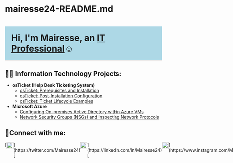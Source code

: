# mairesse24-README.md

<h1 style="font-weight: bold; background-color: #ADD8E6; padding: 20px; border-bottom: 1px solid #ccc;">Hi, I'm Mairesse, an <a href="https://linkedin.com/in/Josh">IT Professional</a>☺</h1>

<h2 style="font-weight: bold;">👨‍💻 Information Technology Projects:</h2>

<ul>
  <li>
    <b>osTicket (Help Desk Ticketing System)</b>
    <ul>
      <li><a href="https://github.com/joshmadakorcc/osticket-prereqs">osTicket: Prerequisites and Installation</a></li>
      <li><a href="https://github.com/joshmadakorcc/post-install-config">osTicket: Post-Installation Configuration</a></li>
      <li><a href="https://github.com/joshmadakorcc/ticket-lifecycle">osTicket: Ticket Lifecycle Examples</a></li>
    </ul>
  </li>
  <li>
    <b>Microsoft Azure</b>
    <ul>
      <li><a href="https://github.com/joshmadakorcc/configure-ad">Configuring On-premises Active Directory within Azure VMs</a></li>
      <li><a href="https://github.com/joshmadakorcc/azure-network-protols">Network Security Groups (NSGs) and Inspecting Network Protocols</a></li>
    </ul>
  </li>
</ul>

<h2 style="font-weight: bold;">🤳Connect with me:</h2>

<p style="display: flex; flex-direction: row;">
  [<img alt="Mairesse | Twitter" width="22px" src="https://cdn.jsdelivr.net/npm/simple-icons@v3/icons/twitter.svg" />](https://twitter.com/Mairesse24)
  [<img alt="Mairesse | LinkedIn" width="22px" src="https://cdn.jsdelivr.net/npm/simple-icons@v3/icons/linkedin.svg" />](https://linkedin.com/in/Mairesse24)
  [<img alt="Mairesse | Instagram" width="22px" src="https://cdn.jsdelivr.net/npm/simple-icons@v3/icons/instagram.svg" />](https://www.instagram.com/Mairesse24)
</p>
